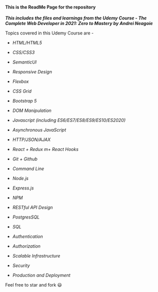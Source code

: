 #### This is the ReadMe Page for the repository

**_This includes the files and learnings from the Udemy Course - The Complete Web Developer in 2021: Zero to Mastery by Andrei Neagoie_**

Topics covered in this Udemy Course are - 
- _HTML/HTML5_

- _CSS/CSS3_

- _SemanticUI_

- _Responsive Design_

- _Flexbox_

- _CSS Grid_

- _Bootstrap 5_

- _DOM Manipulation_

- _Javascript (including ES6/ES7/ES8/ES9/ES10/ES2020)_

- _Asynchronous JavaScript_

- _HTTP/JSON/AJAX_

- _React + Redux m+ React Hooks_

- _Git + Github_

- _Command Line_

- _Node.js_

- _Express.js_

- _NPM_

- _RESTful API Design_

- _PostgresSQL_

- _SQL_

- _Authentication_

- _Authorization_

- _Scalable Infrastructure_

- _Security_

- _Production and Deployment_

Feel free to star and fork :smiley: 

